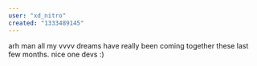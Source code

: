 ```yaml
---
user: "xd_nitro"
created: "1333489145"
---
```


arh man all my vvvv dreams have really been coming together these last few months. nice one devs :)
